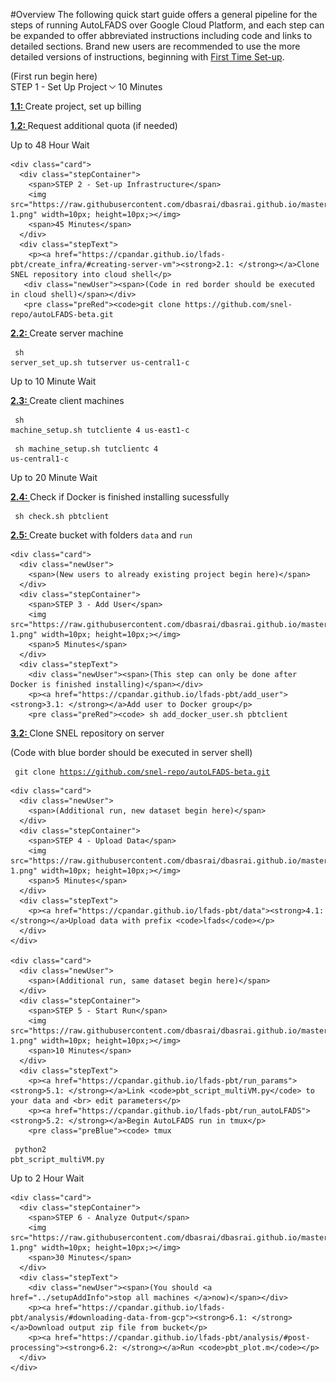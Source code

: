 #Overview
The following quick start guide offers a general pipeline for the steps of running AutoLFADS over Google Cloud Platform, and each step can be expanded to offer abbreviated instructions including code and links to detailed sections. Brand new users are recommended to use the more detailed versions of instructions, beginning with [First Time Set-up](../create_infra).


<div class="flowchart">
  <div class="container">
    <div class="card">
      <div class="newUser">
        <span>(First run begin here)</span>
      </div>
      <div class="stepContainer">
        <span>STEP 1 - Set Up Project</span>
        <img src="https://raw.githubusercontent.com/dbasrai/dbasrai.github.io/master/darrow-1.png" width=10px; height=10px;></img>
        <span>10 Minutes</span>
      </div>
      <div class="stepText">
        <p><a href="https://cpandar.github.io/lfads-pbt/create_infra/"><strong>1.1: </strong></a>Create project, set up billing<p>
        <p><a href="https://cpandar.github.io/lfads-pbt/create_infra/#requesting-additional-gpu-quota"><strong>1.2: </strong></a>Request additional quota (if needed)<p>
      </div>
      <div class="wait">
        <span>Up to 48 Hour Wait</span>
      </div>
    </div>

    <div class="card">
      <div class="stepContainer">
        <span>STEP 2 - Set-up Infrastructure</span>
        <img src="https://raw.githubusercontent.com/dbasrai/dbasrai.github.io/master/darrow-1.png" width=10px; height=10px;></img>
        <span>45 Minutes</span>
      </div>
      <div class="stepText">
        <p><a href="https://cpandar.github.io/lfads-pbt/create_infra/#creating-server-vm"><strong>2.1: </strong></a>Clone SNEL repository into cloud shell</p>
       <div class="newUser"><span>(Code in red border should be executed in cloud shell)</span></div>
       <pre class="preRed"><code>git clone https://github.com/snel-repo/autoLFADS-beta.git
</code></pre>
       <p><a href="https://cpandar.github.io/lfads-pbt/create_infra/#creating-server-vm"><strong>2.2: </strong></a>Create server machine</p>
        <pre class="preRed"><code> sh server_set_up.sh tutserver us-central1-c
</code></pre>
        <div class = "wait"><span>Up to 10 Minute Wait</span></div>
        <p><a href="https://cpandar.github.io/lfads-pbt/create_infra/#create-the-client-machines"><strong>2.3: </strong></a>Create client machines</p>
        <pre class="preRed"><code> sh machine_setup.sh tutcliente 4 us-east1-c
</code></pre>
        <pre class="preRed"><code> sh machine_setup.sh tutclientc 4 us-central1-c 
</code></pre>
        <div class = "wait"><span>Up to 20 Minute Wait</span></div>
        <p><a href="https://cpandar.github.io/lfads-pbt/create_infra/#check-if-docker-is-sucessfully-installed"><strong>2.4: </strong></a>Check if Docker is finished installing sucessfully</p>
        <pre class="preRed"><code> sh check.sh pbtclient 
</code></pre>
        <p><a href="https://cpandar.github.io/lfads-pbt/create_bucket"><strong>2.5: </strong></a>Create bucket with folders <code>data</code> and <code>run</code> </p>
      </div>
    </div>

    <div class="card">
      <div class="newUser">
        <span>(New users to already existing project begin here)</span>
      </div>
      <div class="stepContainer">
        <span>STEP 3 - Add User</span>
        <img src="https://raw.githubusercontent.com/dbasrai/dbasrai.github.io/master/darrow-1.png" width=10px; height=10px;></img>
        <span>5 Minutes</span>
      </div>
      <div class="stepText">
        <div class="newUser"><span>(This step can only be done after Docker is finished installing)</span></div>
        <p><a href="https://cpandar.github.io/lfads-pbt/add_user"><strong>3.1: </strong></a>Add user to Docker group</p>
        <pre class="preRed"><code> sh add_docker_user.sh pbtclient
</code></pre>
        <p><a href="https://cpandar.github.io/lfads-pbt/add_user/#pull-autolfads-code-onto-server-vm"><strong>3.2: </strong></a>Clone SNEL repository on server</p>
        <div class="newUser"><span>(Code with blue border should be executed in server shell)</span></div>
        <pre class="preBlue"><code> git clone https://github.com/snel-repo/autoLFADS-beta.git
</code></pre>
      </div>
    </div>

    <div class="card">
      <div class="newUser">
        <span>(Additional run, new dataset begin here)</span>
      </div>
      <div class="stepContainer">
        <span>STEP 4 - Upload Data</span>
        <img src="https://raw.githubusercontent.com/dbasrai/dbasrai.github.io/master/darrow-1.png" width=10px; height=10px;></img>
        <span>5 Minutes</span>
      </div>
      <div class="stepText">
        <p><a href="https://cpandar.github.io/lfads-pbt/data"><strong>4.1: </strong></a>Upload data with prefix <code>lfads</code></p>
      </div>
    </div>

    <div class="card">
      <div class="newUser">
        <span>(Additional run, same dataset begin here)</span>
      </div>
      <div class="stepContainer">
        <span>STEP 5 - Start Run</span>
        <img src="https://raw.githubusercontent.com/dbasrai/dbasrai.github.io/master/darrow-1.png" width=10px; height=10px;></img>
        <span>10 Minutes</span>
      </div>
      <div class="stepText">
        <p><a href="https://cpandar.github.io/lfads-pbt/run_params"><strong>5.1: </strong></a>Link <code>pbt_script_multiVM.py</code> to your data and <br> edit parameters</p>
        <p><a href="https://cpandar.github.io/lfads-pbt/run_autoLFADS"><strong>5.2: </strong></a>Begin AutoLFADS run in tmux</p>
        <pre class="preBlue"><code> tmux
</code></pre>
        <pre class="preBlue"><code> python2 pbt_script_multiVM.py
</code></pre>
      </div>
      <div class="wait">
        <span>Up to 2 Hour Wait</span>
      </div>
    </div>

    <div class="card">
      <div class="stepContainer">
        <span>STEP 6 - Analyze Output</span>
        <img src="https://raw.githubusercontent.com/dbasrai/dbasrai.github.io/master/darrow-1.png" width=10px; height=10px;></img>
        <span>30 Minutes</span>
      </div>
      <div class="stepText">
        <div class="newUser"><span>(You should <a href="../setupAddInfo">stop all machines </a>now)</span></div>
        <p><a href="https://cpandar.github.io/lfads-pbt/analysis/#downloading-data-from-gcp"><strong>6.1: </strong></a>Download output zip file from bucket</p>
        <p><a href="https://cpandar.github.io/lfads-pbt/analysis/#post-processing"><strong>6.2: </strong></a>Run <code>pbt_plot.m</code></p>
      </div>
    </div>

  </div>
</div>

